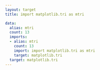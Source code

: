 ```yaml
---
layout: target
title: import matplotlib.tri as mtri

data:
  alias: mtri
  count: 13
  imports:
  - alias: mtri
    count: 13
    import: import matplotlib.tri as mtri
    target: matplotlib.tri
  target: matplotlib.tri
---
```

